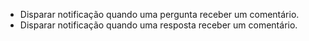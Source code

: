 - Disparar notificação quando uma pergunta receber um comentário.
- Disparar notificação quando uma resposta receber um comentário.
